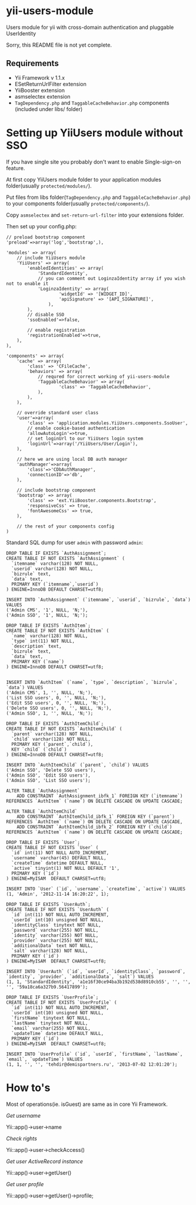 yii-users-module
================

Users module for yii with cross-domain authentication and pluggable UserIdentity

Sorry, this README file is not yet complete.

Requirements
------------

- Yii Framework v 1.1.x
- ESetReturnUrlFilter extension
- YiiBooster extension
- asmselectex extension
- `TagDependency.php` and `TaggableCacheBehavior.php` components (included under libs/ folder)



Setting up YiiUsers module without SSO
======================================

If you have single site you probably don't want to enable Single-sign-on feature.

At first copy YiiUsers module folder to your application modules folder(usually `protected/modules/`).

Put files from libs folder(`TagDependency.php` and `TaggableCacheBehavior.php`) to your components folder(usually `protected/components/`).

Copy `asmselectex` and `set-return-url-filter` into your extensions folder.

Then set up your config.php:
	
	// preload bootstrap component
	'preload'=>array('log','bootstrap',),

	'modules' => array(
		// include YiiUsers module
		'YiiUsers' => array(
			'enabledIdentities' => array(
				'StandardIdentity',
				// you can comment out LoginzaIdentity array if you wish not to enable it
				'LoginzaIdentity' => array(
						'widgetId' => '[WIDGET_ID]',
						'apiSignature' => '[API_SIGNATURE]',
					),
			),
			// disable SSO
			'ssoEnabled'=>false,

			// enable registration
			'registrationEnabled'=>true,
		),
	),

	'components' => array(
		'cache' => array(
            'class' => 'CFileCache',
            'behaviors' => array(
            	// requred for correct working of yii-users-module
            	'TaggableCacheBehavior' => array(
            			'class' => 'TaggableCacheBehavior',
        		),
        	),
        ),

        // override standard user class
        'user'=>array(
			'class' => 'application.modules.YiiUsers.components.SsoUser',
			// enable cookie-based authentication
			'allowAutoLogin'=>true,
			// set loginUrl to our YiiUsers login system
			'loginUrl'=>array('/YiiUsers/User/Login'),
		),

		// here we are using local DB auth manager
		'authManager'=>array(
            'class'=>'CDbAuthManager',
            'connectionID'=>'db',
        ),

		// include bootstrap component
		'bootstrap' => array(
		    'class' => 'ext.YiiBooster.components.Bootstrap',
		    'responsiveCss' => true,
		    'fontAwesomeCss' => true,
		),

		// the rest of your components config
	)

Standard SQL dump for user `admin` with password `admin`:

	
	DROP TABLE IF EXISTS `AuthAssignment`;
	CREATE TABLE IF NOT EXISTS `AuthAssignment` (
	  `itemname` varchar(128) NOT NULL,
	  `userid` varchar(128) NOT NULL,
	  `bizrule` text,
	  `data` text,
	  PRIMARY KEY (`itemname`,`userid`)
	) ENGINE=InnoDB DEFAULT CHARSET=utf8;

	INSERT INTO `AuthAssignment` (`itemname`, `userid`, `bizrule`, `data`) VALUES
	('Admin CMS', '1', NULL, 'N;'),
	('Admin SSO', '1', NULL, 'N;');

	DROP TABLE IF EXISTS `AuthItem`;
	CREATE TABLE IF NOT EXISTS `AuthItem` (
	  `name` varchar(128) NOT NULL,
	  `type` int(11) NOT NULL,
	  `description` text,
	  `bizrule` text,
	  `data` text,
	  PRIMARY KEY (`name`)
	) ENGINE=InnoDB DEFAULT CHARSET=utf8;


	INSERT INTO `AuthItem` (`name`, `type`, `description`, `bizrule`, `data`) VALUES
	('Admin CMS', 1, '', NULL, 'N;'),
	('List SSO users', 0, '', NULL, 'N;'),
	('Edit SSO users', 0, '', NULL, 'N;'),
	('Delete SSO users', 0, '', NULL, 'N;'),
	('Admin SSO', 1, '', NULL, 'N;');

	DROP TABLE IF EXISTS `AuthItemChild`;
	CREATE TABLE IF NOT EXISTS `AuthItemChild` (
	  `parent` varchar(128) NOT NULL,
	  `child` varchar(128) NOT NULL,
	  PRIMARY KEY (`parent`,`child`),
	  KEY `child` (`child`)
	) ENGINE=InnoDB DEFAULT CHARSET=utf8;

	INSERT INTO `AuthItemChild` (`parent`, `child`) VALUES
	('Admin SSO', 'Delete SSO users'),
	('Admin SSO', 'Edit SSO users'),
	('Admin SSO', 'List SSO users');

	ALTER TABLE `AuthAssignment`
		ADD CONSTRAINT `AuthAssignment_ibfk_1` FOREIGN KEY (`itemname`) REFERENCES `AuthItem` (`name`) ON DELETE CASCADE ON UPDATE CASCADE;

	ALTER TABLE `AuthItemChild`
		ADD CONSTRAINT `AuthItemChild_ibfk_1` FOREIGN KEY (`parent`) REFERENCES `AuthItem` (`name`) ON DELETE CASCADE ON UPDATE CASCADE,
		ADD CONSTRAINT `AuthItemChild_ibfk_2` FOREIGN KEY (`child`) REFERENCES `AuthItem` (`name`) ON DELETE CASCADE ON UPDATE CASCADE;

	DROP TABLE IF EXISTS `User`;
	CREATE TABLE IF NOT EXISTS `User` (
	  `id` int(11) NOT NULL AUTO_INCREMENT,
	  `username` varchar(45) DEFAULT NULL,
	  `createTime` datetime DEFAULT NULL,
	  `active` tinyint(1) NOT NULL DEFAULT '1',
	  PRIMARY KEY (`id`)
	) ENGINE=MyISAM  DEFAULT CHARSET=utf8;

	INSERT INTO `User` (`id`, `username`, `createTime`, `active`) VALUES
	(1, 'Admin', '2012-11-14 16:20:22', 1);

	DROP TABLE IF EXISTS `UserAuth`;
	CREATE TABLE IF NOT EXISTS `UserAuth` (
	  `id` int(11) NOT NULL AUTO_INCREMENT,
	  `userId` int(10) unsigned NOT NULL,
	  `identityClass` tinytext NOT NULL,
	  `password` varchar(255) NOT NULL,
	  `identity` varchar(255) NOT NULL,
	  `provider` varchar(255) NOT NULL,
	  `additionalData` text NOT NULL,
	  `salt` varchar(128) NOT NULL,
	  PRIMARY KEY (`id`)
	) ENGINE=MyISAM  DEFAULT CHARSET=utf8;

	INSERT INTO `UserAuth` (`id`, `userId`, `identityClass`, `password`, `identity`, `provider`, `additionalData`, `salt`) VALUES
	(1, 1, 'StandardIdentity', 'a1e16f30ce94ba3b192d538d8910cb55', '', '', '', '59a18ca6a327b9.56417899');

	DROP TABLE IF EXISTS `UserProfile`;
	CREATE TABLE IF NOT EXISTS `UserProfile` (
	  `id` int(11) NOT NULL AUTO_INCREMENT,
	  `userId` int(10) unsigned NOT NULL,
	  `firstName` tinytext NOT NULL,
	  `lastName` tinytext NOT NULL,
	  `email` varchar(255) NOT NULL,
	  `updateTime` datetime DEFAULT NULL,
	  PRIMARY KEY (`id`)
	) ENGINE=MyISAM  DEFAULT CHARSET=utf8;

	INSERT INTO `UserProfile` (`id`, `userId`, `firstName`, `lastName`, `email`, `updateTime`) VALUES
	(1, 1, '', '', 'tehdir@demispartners.ru', '2013-07-02 12:01:20');



How to's
========

Most of operations(ie. isGuest) are same as in core Yii Framework.

*Get username*

Yii::app()->user->name

*Check rights*

Yii::app()->user->checkAccess()

*Get user ActiveRecord instance*

Yii::app()->user->getUser()

*Get user profile*

Yii::app()->user->getUser()->profile;



